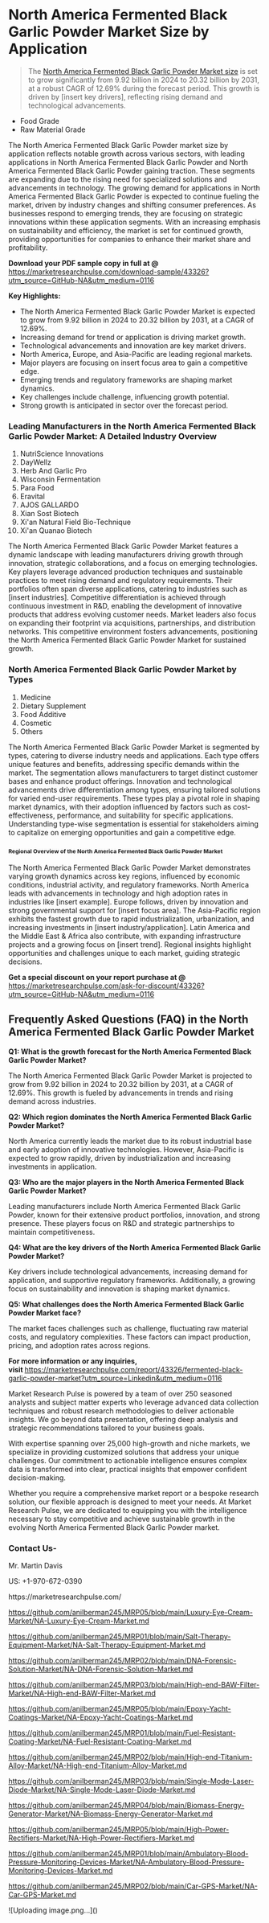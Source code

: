 <h1>North America Fermented Black Garlic Powder Market&nbsp;Size by Application</h1><blockquote><p>The <a href="https://marketresearchpulse.com/download-sample/43326?utm_source=GitHub-NA&amp;utm_medium=0116">North America Fermented Black Garlic Powder Market size</a> is set to grow significantly from 9.92 billion in 2024 to 20.32 billion by 2031, at a robust CAGR of 12.69% during the forecast period. This growth is driven by [insert key drivers], reflecting rising demand and technological advancements.</p></blockquote><ul><li>Food Grade<li> Raw Material Grade</li></ul><p>The North America Fermented Black Garlic Powder market size by application reflects notable growth across various sectors, with leading applications in North America Fermented Black Garlic Powder and North America Fermented Black Garlic Powder gaining traction. These segments are expanding due to the rising need for specialized solutions and advancements in technology. The growing demand for applications in North America Fermented Black Garlic Powder is expected to continue fueling the market, driven by industry changes and shifting consumer preferences. As businesses respond to emerging trends, they are focusing on strategic innovations within these application segments. With an increasing emphasis on sustainability and efficiency, the market is set for continued growth, providing opportunities for companies to enhance their market share and profitability.</p><p><strong>Download your PDF sample copy in full at @ </strong><a href="https://marketresearchpulse.com/download-sample/43326?utm_source=GitHub-NA&amp;utm_medium=0116">https://marketresearchpulse.com/download-sample/43326?utm_source=GitHub-NA&amp;utm_medium=0116</a></p><p><strong>Key Highlights: </strong></p><ul><li>The North America Fermented Black Garlic Powder Market is expected to grow from 9.92 billion in 2024 to 20.32 billion by 2031, at a CAGR of 12.69%.</li><li>Increasing demand for trend or application is driving market growth.</li><li>Technological advancements and innovation are key market drivers.</li><li>North America, Europe, and Asia-Pacific are leading regional markets.</li><li>Major players are focusing on insert focus area to gain a competitive edge.</li><li>Emerging trends and regulatory frameworks are shaping market dynamics.</li><li>Key challenges include challenge, influencing growth potential.</li><li>Strong growth is anticipated in sector over the forecast period.</li></ul><h3>Leading Manufacturers in the North America Fermented Black Garlic Powder Market: A Detailed Industry Overview</h3><ol><li>NutriScience Innovations</li><li>DayWellz</li><li>Herb And Garlic Pro</li><li>Wisconsin Fermentation</li><li>Para Food</li><li>Eravital</li><li>AJOS GALLARDO</li><li>Xian Sost Biotech</li><li>Xi'an Natural Field Bio-Technique</li><li>Xi'an Quanao Biotech</li></ol><div class="flex max-w-full flex-col flex-grow"><div class="min-h-8 text-message flex w-full flex-col items-end gap-2 whitespace-normal break-words [.text-message+&amp;]:mt-5" dir="auto" data-message-author-role="assistant" data-message-id="fd8432e4-4910-450d-b182-61b7bfb0a01f" data-message-model-slug="gpt-4o"><div class="flex w-full flex-col gap-1 empty:hidden first:pt-[3px]"><div class="markdown prose w-full break-words dark:prose-invert light"><p>The North America Fermented Black Garlic Powder Market features a dynamic landscape with leading manufacturers driving growth through innovation, strategic collaborations, and a focus on emerging technologies. Key players leverage advanced production techniques and sustainable practices to meet rising demand and regulatory requirements. Their portfolios often span diverse applications, catering to industries such as [insert industries]. Competitive differentiation is achieved through continuous investment in R&amp;D, enabling the development of innovative products that address evolving customer needs. Market leaders also focus on expanding their footprint via acquisitions, partnerships, and distribution networks. This competitive environment fosters advancements, positioning the North America Fermented Black Garlic Powder Market for sustained growth.</p></div></div></div></div><h3>North America Fermented Black Garlic Powder Market by Types</h3><ol><li>Medicine<li> Dietary Supplement<li> Food Additive<li> Cosmetic<li> Others</li></ol><div class="flex max-w-full flex-col flex-grow"><div class="min-h-8 text-message flex w-full flex-col items-end gap-2 whitespace-normal break-words [.text-message+&amp;]:mt-5" dir="auto" data-message-author-role="assistant" data-message-id="084470be-0bb7-4664-bddf-5156b4f41249" data-message-model-slug="gpt-4o-mini"><div class="flex w-full flex-col gap-1 empty:hidden first:pt-[3px]"><div class="markdown prose w-full break-words dark:prose-invert light"><p>The North America Fermented Black Garlic Powder Market is segmented by types, catering to diverse industry needs and applications. Each type offers unique features and benefits, addressing specific demands within the market. The segmentation allows manufacturers to target distinct customer bases and enhance product offerings. Innovation and technological advancements drive differentiation among types, ensuring tailored solutions for varied end-user requirements. These types play a pivotal role in shaping market dynamics, with their adoption influenced by factors such as cost-effectiveness, performance, and suitability for specific applications. Understanding type-wise segmentation is essential for stakeholders aiming to capitalize on emerging opportunities and gain a competitive edge.</p></div></div></div></div><h3><span style="font-size: 11px;">Regional Overview of the North America Fermented Black Garlic Powder Market</span></h3><div class="flex max-w-full flex-col flex-grow"><div class="min-h-8 text-message flex w-full flex-col items-end gap-2 whitespace-normal break-words [.text-message+&amp;]:mt-5" dir="auto" data-message-author-role="assistant" data-message-id="e9038762-ce64-4e30-91c9-9bd413514231" data-message-model-slug="gpt-4o-mini"><div class="flex w-full flex-col gap-1 empty:hidden first:pt-[3px]"><div class="markdown prose w-full break-words dark:prose-invert light"><p>The North America Fermented Black Garlic Powder Market demonstrates varying growth dynamics across key regions, influenced by economic conditions, industrial activity, and regulatory frameworks. North America leads with advancements in technology and high adoption rates in industries like [insert example]. Europe follows, driven by innovation and strong governmental support for [insert focus area]. The Asia-Pacific region exhibits the fastest growth due to rapid industrialization, urbanization, and increasing investments in [insert industry/application]. Latin America and the Middle East &amp; Africa also contribute, with expanding infrastructure projects and a growing focus on [insert trend]. Regional insights highlight opportunities and challenges unique to each market, guiding strategic decisions.</p></div></div></div></div><p><strong>Get a special discount on your report purchase at @ </strong><a href="https://marketresearchpulse.com/ask-for-discount/43326?utm_source=GitHub-NA&amp;utm_medium=0116">https://marketresearchpulse.com/ask-for-discount/43326?utm_source=GitHub-NA&amp;utm_medium=0116</a></p><h2>Frequently Asked Questions (FAQ) in the North America Fermented Black Garlic Powder Market</h2><p><strong>Q1: What is the growth forecast for the North America Fermented Black Garlic Powder Market?</strong></p><p>The North America Fermented Black Garlic Powder Market is projected to grow from 9.92 billion in 2024 to 20.32 billion by 2031, at a CAGR of 12.69%. This growth is fueled by advancements in trends and rising demand across industries.</p><p><strong>Q2: Which region dominates the North America Fermented Black Garlic Powder Market?</strong></p><p>North America currently leads the market due to its robust industrial base and early adoption of innovative technologies. However, Asia-Pacific is expected to grow rapidly, driven by industrialization and increasing investments in application.</p><p><strong>Q3: Who are the major players in the North America Fermented Black Garlic Powder Market?</strong></p><p>Leading manufacturers include North America Fermented Black Garlic Powder, known for their extensive product portfolios, innovation, and strong presence. These players focus on R&amp;D and strategic partnerships to maintain competitiveness.</p><p><strong>Q4: What are the key drivers of the North America Fermented Black Garlic Powder Market?</strong></p><p>Key drivers include technological advancements, increasing demand for application, and supportive regulatory frameworks. Additionally, a growing focus on sustainability and innovation is shaping market dynamics.</p><p><strong>Q5: What challenges does the North America Fermented Black Garlic Powder Market face?</strong></p><p>The market faces challenges such as challenge, fluctuating raw material costs, and regulatory complexities. These factors can impact production, pricing, and adoption rates across regions.</p><p><strong>For more information or any inquiries, visit&nbsp;</strong><a href="https://marketresearchpulse.com/report/43326/fermented-black-garlic-powder-market?utm_source=Linkedin&utm_medium=0116">https://marketresearchpulse.com/report/43326/fermented-black-garlic-powder-market?utm_source=Linkedin&utm_medium=0116</a></p><p>Market Research Pulse is powered by a team of over 250 seasoned analysts and subject matter experts who leverage advanced data collection techniques and robust research methodologies to deliver actionable insights. We go beyond data presentation, offering deep analysis and strategic recommendations tailored to your business goals.</p><p>With expertise spanning over 25,000 high-growth and niche markets, we specialize in providing customized solutions that address your unique challenges. Our commitment to actionable intelligence ensures complex data is transformed into clear, practical insights that empower confident decision-making.</p><p>Whether you require a comprehensive market report or a bespoke research solution, our flexible approach is designed to meet your needs. At Market Research Pulse, we are dedicated to equipping you with the intelligence necessary to stay competitive and achieve sustainable growth in the evolving North America Fermented Black Garlic Powder market.</p><h3><strong>Contact Us-</strong></h3><p>Mr. Martin Davis</p><p>US: +1-970-672-0390</p><p>https://marketresearchpulse.com/</p><p><a href="https://github.com/anilberman245/MRP05/blob/main/Luxury-Eye-Cream-Market/NA-Luxury-Eye-Cream-Market.md">https://github.com/anilberman245/MRP05/blob/main/Luxury-Eye-Cream-Market/NA-Luxury-Eye-Cream-Market.md</a></p><p><a href="https://github.com/anilberman245/MRP01/blob/main/Salt-Therapy-Equipment-Market/NA-Salt-Therapy-Equipment-Market.md">https://github.com/anilberman245/MRP01/blob/main/Salt-Therapy-Equipment-Market/NA-Salt-Therapy-Equipment-Market.md</a></p><p><a href="https://github.com/anilberman245/MRP02/blob/main/DNA-Forensic-Solution-Market/NA-DNA-Forensic-Solution-Market.md">https://github.com/anilberman245/MRP02/blob/main/DNA-Forensic-Solution-Market/NA-DNA-Forensic-Solution-Market.md</a></p><p><a href="https://github.com/anilberman245/MRP03/blob/main/High-end-BAW-Filter-Market/NA-High-end-BAW-Filter-Market.md">https://github.com/anilberman245/MRP03/blob/main/High-end-BAW-Filter-Market/NA-High-end-BAW-Filter-Market.md</a></p><p><a href="https://github.com/anilberman245/MRP05/blob/main/Epoxy-Yacht-Coatings-Market/NA-Epoxy-Yacht-Coatings-Market.md">https://github.com/anilberman245/MRP05/blob/main/Epoxy-Yacht-Coatings-Market/NA-Epoxy-Yacht-Coatings-Market.md</a></p><p><a href="https://github.com/anilberman245/MRP01/blob/main/Fuel-Resistant-Coating-Market/NA-Fuel-Resistant-Coating-Market.md">https://github.com/anilberman245/MRP01/blob/main/Fuel-Resistant-Coating-Market/NA-Fuel-Resistant-Coating-Market.md</a></p><p><a href="https://github.com/anilberman245/MRP02/blob/main/High-end-Titanium-Alloy-Market/NA-High-end-Titanium-Alloy-Market.md">https://github.com/anilberman245/MRP02/blob/main/High-end-Titanium-Alloy-Market/NA-High-end-Titanium-Alloy-Market.md</a></p><p><a href="https://github.com/anilberman245/MRP03/blob/main/Single-Mode-Laser-Diode-Market/NA-Single-Mode-Laser-Diode-Market.md">https://github.com/anilberman245/MRP03/blob/main/Single-Mode-Laser-Diode-Market/NA-Single-Mode-Laser-Diode-Market.md</a></p><p><a href="https://github.com/anilberman245/MRP04/blob/main/Biomass-Energy-Generator-Market/NA-Biomass-Energy-Generator-Market.md">https://github.com/anilberman245/MRP04/blob/main/Biomass-Energy-Generator-Market/NA-Biomass-Energy-Generator-Market.md</a></p><p><a href="https://github.com/anilberman245/MRP05/blob/main/High-Power-Rectifiers-Market/NA-High-Power-Rectifiers-Market.md">https://github.com/anilberman245/MRP05/blob/main/High-Power-Rectifiers-Market/NA-High-Power-Rectifiers-Market.md</a></p><p><a href="https://github.com/anilberman245/MRP01/blob/main/Ambulatory-Blood-Pressure-Monitoring-Devices-Market/NA-Ambulatory-Blood-Pressure-Monitoring-Devices-Market.md">https://github.com/anilberman245/MRP01/blob/main/Ambulatory-Blood-Pressure-Monitoring-Devices-Market/NA-Ambulatory-Blood-Pressure-Monitoring-Devices-Market.md</a></p><p><a href="https://github.com/anilberman245/MRP02/blob/main/Car-GPS-Market/NA-Car-GPS-Market.md">https://github.com/anilberman245/MRP02/blob/main/Car-GPS-Market/NA-Car-GPS-Market.md</a></p>
![Uploading image.png…]()
